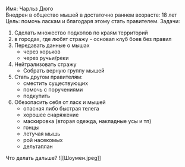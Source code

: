 Имя: Чарльз Дюго  
Внедрен в общество мышей в достаточно раннем возрасте: 18 лет  
Цель: помочь ласкам и благодаря этому стать правителем.
Задачи:
1. Сделать множество подкопов по краям территорий
2. в городах, где любят стражу - основал клуб боев без правил
3. Передавать данные о мышах
   - через хорьков
   - через ручьи/реки
5. Нейтрализовать стражу
   - Собрать верную группу мышей
6. Стать другом правителям:
   - сместить существующих
   - помочь с поручениями
   - подкупить
7. Обезопасить себя от ласк и мышей
   - опасная либо быстрая телега
   - хорошее снаряжение
   - маскировка (вторая одежда, накладные усы и тп)
   - гонцы
   - летучая мышь
   - рой насекомых
   - дельтаплан

Что делать дальше?
![[Шоумен.jpeg]]